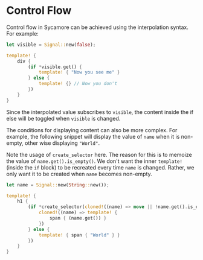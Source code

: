# Control Flow

Control flow in Sycamore can be achieved using the interpolation syntax. For example:

```rust
let visible = Signal::new(false);

template! {
    div {
        (if *visible.get() {
            template! { "Now you see me" }
        } else {
            template! {} // Now you don't
        })
    }
}
```

Since the interpolated value subscribes to `visible`, the content inside the if else will be toggled
when `visible` is changed.

The conditions for displaying content can also be more complex. For example, the following snippet
will display the value of `name` when it is non-empty, other wise displaying `"World"`.

Note the usage of `create_selector` here. The reason for this is to memoize the value of
`name.get().is_empty()`. We don't want the inner `template!` (inside the `if` block) to be recreated
every time `name` is changed. Rather, we only want it to be created when `name` becomes non-empty.

```rust
let name = Signal::new(String::new());

template! {
    h1 {
        (if *create_selector(cloned!((name) => move || !name.get().is_empty())).get() {
            cloned!((name) => template! {
                span { (name.get()) }
            })
        } else {
            template! { span { "World" } }
        })
    }
}
```
